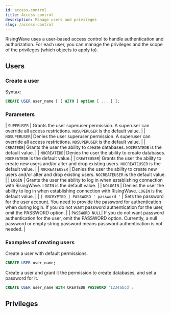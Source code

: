 ```yaml
---
id: access-control
title: Access control
description: Manage users and privileges
slug: /access-control
---
```

RisingWave uses a user-based access control to handle authentication and authorization. For each user, you can manage the privileges and the scope of the privileges (which objects to apply to).

## Users

### Create a user

Syntax:

```sql
CREATE USER user_name [ [ WITH ] option [ ... ] ];
```

### Parameters

| `SUPERUSER` | Grants the user superuser permission. A superuser can override all access restrictions. `NOSUPERUSER` is the default value. |
| `NOSUPERUSER`| Denies the user superuser permission. A superuser can override all access restrictions. `NOSUPERUSER` is the default value. |
| `CREATEDB`| Grants the user the ability to create databases. `NOCREATEDB` is the default value. |
| `NOCREATEDB`| Denies the user the ability to create databases. `NOCREATEDB` is the default value.|
| `CREATEUSER`| Grants the user the ability to create new users and/or alter and drop existing users. `NOCREATEUSER` is the default value. |
| `NOCREATEUSER` | Denies the user the ability to create new users and/or alter and drop existing users. `NOCREATEUSER` is the default value. |
| `LOGIN` | Grants the user the ability to log in when establishing connection with RisingWave. `LOGIN` is the default value. |
| `NOLOGIN` | Denies the user the ability to log in when establishing connection with RisingWave. `LOGIN` is the default value. |
| `[ ENCRYPTED ] PASSWORD ' password '` | Sets the password for the user account. You need to provide the password for authentication when during login. If you do not want password authentication for the user, omit the PASSWORD option. |
| `PASSWORD NULL`| If you do not want password authentication for the user, omit the PASSWORD option. Currently, a null password or empty string password means password authentication is not needed. |

### Examples of creating users

Create a user with default permissions.

```sql
CREATE USER user_name;
```

Create a user and grant it the permission to create databases, and set a password for it.

```sql
CREATE USER user_name WITH CREATEDB PASSWORD '1234abcd';
```

## Privileges
